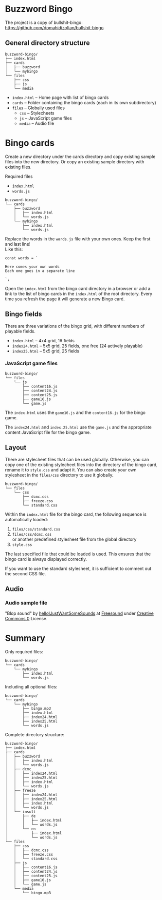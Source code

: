 # Buzzword Bingo

The project is a copy of bullshit-bingo:
https://github.com/domahidizoltan/bullshit-bingo

## General directory structure

```
buzzword-bingo/
├── index.html
├── cards
│   ├── buzzword
│   └── mybingo
└── files
    ├── css
    ├── js
    └── media
```

+ `index.html` – Home page with list of bingo cards
+ `cards` – Folder containing the bingo cards (each in its own subdirectory)
+ `files` – Globally used files
  - `css` – Stylecheets
  - `js` – JavaScript game files
  - `media` – Audio file
 
# Bingo cards
Create a new directory under the cards directory and copy existing sample files into the new directory.
Or copy an existing sample directory with existing files.

Required files

+ `index.html`
+ `words.js`

```
buzzword-bingo/
└── cards
    ├── buzzword
    │   ├── index.html
    │   └── words.js
    └── mybingo
        ├── index.html
        └── words.js
```

Replace the words in the `words.js` file with your own ones. Keep the first and last line!  
Like this:

```
const words = `

Here comes your own words
Each one goes in a separate line

`;
```

Open the `index.html` from the bingo card directory in a browser or add a link to the list of bingo cards in the `index.html` of the root directory.
Every time you refresh the page it will generate a new Bingo card.

## Bingo fields

There are three variations of the bingo grid, with different numbers of playable fields.

+ `index.html` – 4x4 grid, 16 fields
+ `index24.html` – 5x5 grid, 25 fields, one free (24 actively playable)
+ `index25.html` – 5x5 grid, 25 fields

### JavaScript game files

```
buzzword-bingo/
└── files
    └── js
        ├── content16.js
        ├── content24.js
        ├── content25.js
        ├── game16.js
        └── game.js
```

The `index.html` uses the `game16.js` and the `content16.js` for the bingo game.

The `index24.html` and `index.25.html` use the `game.js` and the appropriate content JavaScript file for the bingo game.

## Layout

There are stylecheet files that can be used globally.
Otherwise, you can copy one of the existing stylecheet files into the directory of the bingo card, rename it to `style.css` and adapt it.
You can also create your own stylesheet in the `files/css` directory to use it globally.

```
buzzword-bingo/
└── files
    └── css
        ├── dcmc.css
        ├── freeze.css
        └── standard.css
```

Within the `index.html` file for the bingo card, the following sequence is automatically loaded:

1. `files/css/standard.css`
2. `files/css/dcmc.css`  
or another predefined stylesheet file from the global directory
3. `style.css`

The last specified file that could be loaded is used.
This ensures that the bingo card is always displayed correctly.

If you want to use the standard stylesheet, it is sufficient to comment out the second CSS file.

## Audio

### Audio sample file
"Blop sound" by [helloIJustWantSomeSounds](https://freesound.org/s/609207/) at [Freesound](https://freesound.org/) under [Creative Commons 0](https://creativecommons.org/publicdomain/zero/1.0/) License.

# Summary

Only required files:
```
buzzword-bingo/
└── cards
    └── mybingo
        ├── index.html
        └── words.js
```

Including all optional files:
```
buzzword-bingo/
└── cards
    └── mybingo
        ├── bingo.mp3
        ├── index.html
        ├── index24.html
        ├── index25.html
        └── words.js
```

Complete directory structure:
```
buzzword-bingo/
├── index.html
├── cards
│   ├── buzzword
│   │   ├── index.html
│   │   └── words.js
│   ├── dcmc
│   │   ├── index24.html
│   │   ├── index25.html
│   │   ├── index.html
│   │   └── words.js
│   ├── freeze
│   │   ├── index24.html
│   │   ├── index25.html
│   │   ├── index.html
│   │   └── words.js
│   └── insult
│       ├── de
│       │   ├── index.html
│       │   └── words.js
│       └── en
│           ├── index.html
│           └── words.js
└── files
    ├── css
    │   ├── dcmc.css
    │   ├── freeze.css
    │   └── standard.css
    ├── js
    │   ├── content16.js
    │   ├── content24.js
    │   ├── content25.js
    │   ├── game16.js
    │   └── game.js
    └── media
        └── bingo.mp3
```
